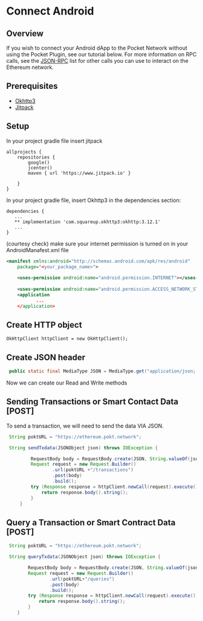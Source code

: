 #  Connect Android
## Overview
If you wish to connect your Android dApp to the Pocket Network without using the Pocket Plugin, see our tutorial below. For more information on RPC calls, see the [JSON-RPC](https://github.com/ethereum/wiki/wiki/JSON-RPC) list for other calls you can use to interact on the Ethereum network.
## Prerequisites
*   [Okhttp3](https://github.com/square/okhttp)
*   [Jitpack](https://www.jitpack.io)
## Setup
In your project gradle file insert jitpack
```
allprojects {
    repositories {
        google()
        jcenter()
        maven { url 'https://www.jitpack.io' }

    }
}
```
In your project gradle file, insert Okhttp3 in the dependencies section:
```
dependencies {
   ...
   ** implementation 'com.squareup.okhttp3:okhttp:3.12.1'
   ...
}
```
(courtesy check) make sure your internet permission is turned on in your AndroidManafest.xml file 
```xml
<manifest xmlns:android="http://schemas.android.com/apk/res/android"
    package="<your_package_name>">
    
    <uses-permission android:name="android.permission.INTERNET"></uses-permission>
    
    <uses-permission android:name="android.permission.ACCESS_NETWORK_STATE" />
    <application
           ... 
    </application>
```
## Create HTTP object
```
OkHttpClient httpClient = new OkHttpClient();
```
## Create JSON header 
```Java
 public static final MediaType JSON = MediaType.get("application/json; charset=utf-8");
```
Now we can create our Read and Write methods

## Sending Transactions or Smart Contact Data [POST]
 To send a transaction, we will need to send the data VIA JSON.
```Java
 String poktURL = "https://ethereum.pokt.network";

 String sendTxdata(JSONObject json) throws IOException {

         RequestBody body = RequestBody.create(JSON, String.valueOf(json));
         Request request = new Request.Builder()
                 .url(poktURL +"/transactions")
                 .post(body)
                 .build();
         try (Response response = httpClient.newCall(request).execute()) {
             return response.body().string();
         }
     }
```
## Query a Transaction or Smart Contract Data [POST]
```Java
 String poktURL = "https://ethereum.pokt.network";

 String queryTxdata(JSONObject json) throws IOException {

        RequestBody body = RequestBody.create(JSON, String.valueOf(json));
        Request request = new Request.Builder()
                .url(poktURL+"/queries")
                .post(body)
                .build();
        try (Response response = httpClient.newCall(request).execute()) {
            return response.body().string();
        }
    }
```
